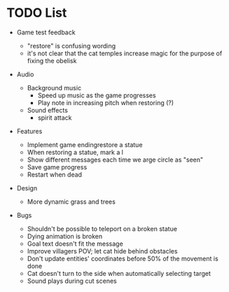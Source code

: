 # TODO List

- Game test feedback
  - "restore" is confusing wording
  - it's not clear that the cat temples increase magic for the purpose of fixing the obelisk

- Audio
  - Background music
    - Speed up music as the game progresses
    - Play note in increasing pitch when restoring (?)
  - Sound effects
    - spirit attack
- Features
  - Implement game endingrestore a statue
  - When restoring a statue, mark a l
  - Show different messages each time we arge circle as "seen"
  - Save game progress
  - Restart when dead
- Design
  - More dynamic grass and trees
- Bugs
  - Shouldn't be possible to teleport on a broken statue
  - Dying animation is broken
  - Goal text doesn't fit the message
  - Improve villagers POV; let cat hide behind obstacles
  - Don't update entities' coordinates before 50% of the movement is done
  - Cat doesn't turn to the side when automatically selecting target
  - Sound plays during cut scenes

